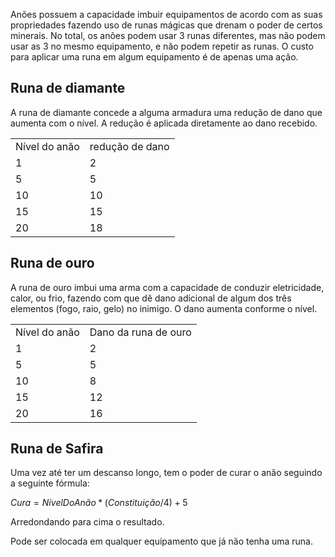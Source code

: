 Anões possuem a capacidade imbuir equipamentos de acordo com as suas propriedades fazendo uso de runas mágicas que drenam o poder de certos minerais. No total, os anões podem usar 3 runas diferentes, mas não podem usar as 3 no mesmo equipamento, e não podem repetir as runas. O custo para aplicar uma runa em algum equipamento é de apenas uma ação.

## Runa de diamante

A runa de diamante concede a alguma armadura uma redução de dano que aumenta com o nível. A redução é aplicada diretamente ao dano recebido.

|               |                 |
| ------------- | --------------- |
| Nível do anão | redução de dano |
| 1             | 2               |
| 5             | 5               |
| 10            | 10              |
| 15            | 15              |
| 20            | 18              |

## Runa de ouro

A runa de ouro imbui uma arma com a capacidade de conduzir eletricidade, calor, ou frio, fazendo com que dê dano adicional de algum dos três elementos (fogo, raio, gelo) no inimigo. O dano aumenta conforme o nível.

|               |                      |
| ------------- | -------------------- |
| Nível do anão | Dano da runa de ouro |
| 1             | 2                    |
| 5             | 5                    |
| 10            | 8                    |
| 15            | 12                   |
| 20            | 16                   |

## Runa de Safira

Uma vez até ter um descanso longo, tem o poder de curar o anão seguindo a seguinte fórmula:

$Cura =NívelDoAnão*(Constituição/4) +5$

Arredondando para cima o resultado.

Pode ser colocada em qualquer equipamento que já não tenha uma runa.